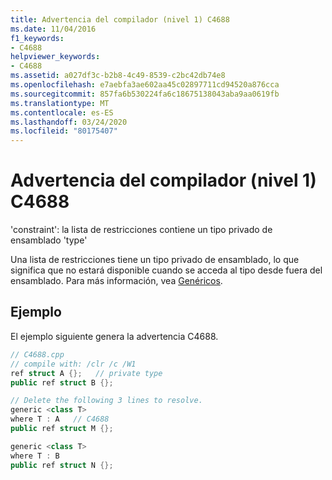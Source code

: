 ```yaml
---
title: Advertencia del compilador (nivel 1) C4688
ms.date: 11/04/2016
f1_keywords:
- C4688
helpviewer_keywords:
- C4688
ms.assetid: a027df3c-b2b8-4c49-8539-c2bc42db74e8
ms.openlocfilehash: e7aebfa3ae602aa45c02897711cd94520a876cca
ms.sourcegitcommit: 857fa6b530224fa6c18675138043aba9aa0619fb
ms.translationtype: MT
ms.contentlocale: es-ES
ms.lasthandoff: 03/24/2020
ms.locfileid: "80175407"
---
```

# <a name="compiler-warning-level-1-c4688"></a>Advertencia del compilador (nivel 1) C4688

'constraint': la lista de restricciones contiene un tipo privado de ensamblado 'type'

Una lista de restricciones tiene un tipo privado de ensamblado, lo que significa que no estará disponible cuando se acceda al tipo desde fuera del ensamblado. Para más información, vea [Genéricos](../../extensions/generics-cpp-component-extensions.md).

## <a name="example"></a>Ejemplo

El ejemplo siguiente genera la advertencia C4688.

```cpp
// C4688.cpp
// compile with: /clr /c /W1
ref struct A {};   // private type
public ref struct B {};

// Delete the following 3 lines to resolve.
generic <class T>
where T : A   // C4688
public ref struct M {};

generic <class T>
where T : B
public ref struct N {};
```
